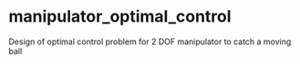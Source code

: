 # manipulator_optimal_control
Design of optimal control problem for 2 DOF manipulator to catch a moving ball
